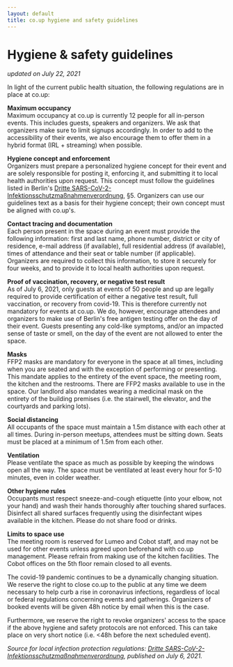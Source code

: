 ```yaml
---
layout: default
title: co.up hygiene and safety guidelines
---
```


<h1>
  Hygiene & safety guidelines
</h1>
 
*updated on July 22, 2021* 

In light of the current public health situation, the following regulations are in place at co.up:

**Maximum occupancy**<br/>
Maximum occupancy at co.up is currently 12 people for all in-person events. This includes guests, speakers and organizers.
We ask that organizers make sure to limit signups accordingly. In order to add to the accessibility of their events, we also encourage them to offer them in a hybrid format (IRL + streaming) when possible.

**Hygiene concept and enforcement**<br/>
Organizers must prepare a personalized hygiene concept for their event and are solely responsible for posting it, enforcing it, and submitting it to local health authorities upon request. This concept must follow the guidelines listed in Berlin's [Dritte SARS-CoV-2-Infektionsschutzmaßnahmenverordnung](https://www.berlin.de/corona/massnahmen/verordnung/), §5. Organizers can use our guidelines text as a basis for their hygiene concept; their own concept must be aligned with co.up's.

**Contact tracing and documentation**<br/>
Each person present in the space during an event must provide the following information: first and last name, phone number, district or city of residence, e-mail address (if available), full residential address (if available), times of attendance and their seat or table number (if applicable). Organizers are required to collect this information, to store it securely for four weeks, and to provide it to local health authorities upon request.

**Proof of vaccination, recovery, or negative test result**<br/>
As of July 6, 2021, only guests at events of 50 people and up are legally required to provide certification of either a negative test result, full vaccination, or recovery from covid-19. This is therefore currently not mandatory for events at co.up. We do, however, encourage attendees and organizers to make use of Berlin's free antigen testing offer on the day of their event. Guests presenting any cold-like symptoms, and/or an impacted sense of taste or smell, on the day of the event are not allowed to enter the space.

**Masks**<br/>
FFP2 masks are mandatory for everyone in the space at all times, including when you are seated and with the exception of performing or presenting. This mandate applies to the entirety of the event space, the meeting room, the kitchen and the restrooms. There are FFP2 masks available to use in the space. Our landlord also mandates wearing a medicinal mask on the entirety of the building premises (i.e. the stairwell, the elevator, and the courtyards and parking lots).

**Social distancing**<br/>
All occupants of the space must maintain a 1.5m distance with each other at all times. During in-person meetups, attendees must be sitting down. Seats must be placed at a minimum of 1.5m from each other.

**Ventilation**<br/>
Please ventilate the space as much as possible by keeping the windows open all the way. The space must be ventilated at least every hour for 5-10 minutes, even in colder weather.

**Other hygiene rules**<br/>
Occupants must respect sneeze-and-cough etiquette (into your elbow, not your hand) and wash their hands thoroughly after touching shared surfaces. Disinfect all shared surfaces frequently using the disinfectant wipes available in the kitchen. Please do not share food or drinks.

**Limits to space use**<br/>
The meeting room is reserved for Lumeo and Cobot staff, and may not be used for other events unless agreed upon beforehand with co.up management.
Please refrain from making use of the kitchen facilities. The Cobot offices on the 5th floor remain closed to all events.

The covid-19 pandemic continues to be a dynamically changing situation. We reserve the right to close co.up to the public at any time we deem necessary to help curb a rise in coronavirus infections, regardless of local or federal regulations concerning events and gatherings. Organizers of booked events will be given 48h notice by email when this is the case.

Furthermore, we reserve the right to revoke organizers' access to the space if the above hygiene and safety protocols are not enforced. This can take place on very short notice (i.e. <48h before the next scheduled event).

*Source for local infection protection regulations: [Dritte SARS-CoV-2-Infektionsschutzmaßnahmenverordnung](https://www.berlin.de/corona/massnahmen/verordnung/), published on July 6, 2021.*
